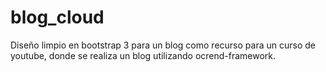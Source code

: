 # blog_cloud
Diseño limpio en bootstrap 3 para un blog como recurso para un curso de youtube, donde se realiza un blog utilizando ocrend-framework.
